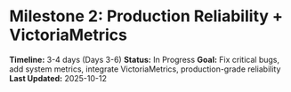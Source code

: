 # Milestone 2: Production Reliability + VictoriaMetrics

**Timeline:** 3-4 days (Days 3-6)
**Status:** In Progress
**Goal:** Fix critical bugs, add system metrics, integrate VictoriaMetrics, production-grade reliability
**Last Updated:** 2025-10-12

